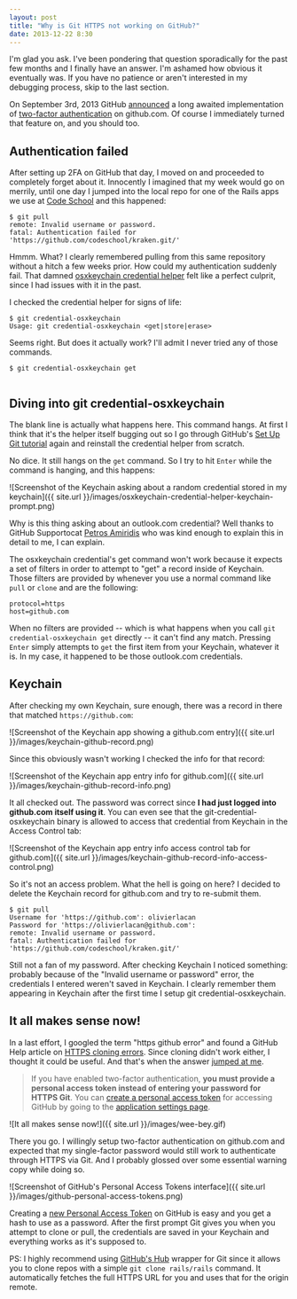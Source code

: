 ```yaml
---
layout: post
title: "Why is Git HTTPS not working on GitHub?"
date: 2013-12-22 8:30
---
```


I'm glad you ask. I've been pondering that question sporadically for the past few months and I finally have an answer. I'm ashamed how obvious it eventually was. If you have no patience or aren't interested in my debugging process, skip to the last section.

On September 3rd, 2013 GitHub [announced](https://github.com/blog/1614-two-factor-authentication) a long awaited implementation of [two-factor authentication](http://en.wikipedia.org/wiki/Two-step_verification) on github.com. Of course I immediately turned that feature on, and you should too.

## Authentication failed

After setting up 2FA on GitHub that day, I moved on and proceeded to completely forget about it. Innocently I imagined that my week would go on merrily, until one day I jumped into the local repo for one of the Rails apps we use at [Code School](https://codeschool.com) and this happened:

```
$ git pull
remote: Invalid username or password.
fatal: Authentication failed for 'https://github.com/codeschool/kraken.git/'
```

Hmmm. What? I clearly remembered pulling from this same repository without a hitch a few weeks prior. How could my authentication suddenly fail. That damned [osxkeychain credential helper](https://help.github.com/articles/set-up-git#password-caching) felt like a perfect culprit, since I had issues with it in the past.

I checked the credential helper for signs of life:

```
$ git credential-osxkeychain
Usage: git credential-osxkeychain <get|store|erase>
```

Seems right. But does it actually work? I'll admit I never tried any of those commands.

```
$ git credential-osxkeychain get


```

## Diving into git credential-osxkeychain

The blank line is actually what happens here. This command hangs. At first I think that it's the helper itself bugging out so I go through GitHub's [Set Up Git tutorial](https://help.github.com/articles/set-up-git#password-caching) again and reinstall the credential helper from scratch.

No dice. It still hangs on the `get` command. So I try to hit `Enter` while the command is hanging, and this happens:

![Screenshot of the Keychain asking about a random credential stored in my keychain]({{ site.url }}/images/osxkeychain-credential-helper-keychain-prompt.png)

Why is this thing asking about an outlook.com credential? Well thanks to GitHub Supportocat [Petros Amiridis](http://amiridis.net/) who was kind enough to explain this in detail to me, I can explain.

The osxkeychain credential's get command won't work because it expects a set of filters in order to attempt to "get" a record inside of Keychain. Those filters are provided by whenever you use a normal command like `pull` or `clone` and are the following:

```
protocol=https
host=github.com
```

When no filters are provided -- which is what happens when you call `git credential-osxkeychain get` directly -- it can't find any match. Pressing `Enter` simply attempts to `get` the first item from your Keychain, whatever it is. In my case, it happened to be those outlook.com credentials.

## Keychain

After checking my own Keychain, sure enough, there was a record in there that matched `https://github.com`:

![Screenshot of the Keychain app showing a github.com entry]({{ site.url }}/images/keychain-github-record.png)

Since this obviously wasn't working I checked the info for that record:

![Screenshot of the Keychain app entry info for github.com]({{ site.url }}/images/keychain-github-record-info.png)

It all checked out. The password was correct since **I had just logged into github.com itself using it**. You can even see that the git-credential-osxkeychain binary is allowed to access that credential from Keychain in the Access Control tab:

![Screenshot of the Keychain app entry info access control tab for github.com]({{ site.url }}/images/keychain-github-record-info-access-control.png)

So it's not an access problem. What the hell is going on here?
I decided to delete the Keychain record for github.com and try to re-submit them.

```
$ git pull
Username for 'https://github.com': olivierlacan
Password for 'https://olivierlacan@github.com': 
remote: Invalid username or password.
fatal: Authentication failed for 'https://github.com/codeschool/kraken.git/'
```

Still not a fan of my password. After checking Keychain I noticed something: probably because of the "Invalid username or password" error, the credentials I entered weren't saved in Keychain. I clearly remember them appearing in Keychain after the first time I setup git credential-osxkeychain.

## It all makes sense now!

In a last effort, I googled the term "https github error" and found a GitHub Help article on [HTTPS cloning errors](https://help.github.com/articles/https-cloning-errors). Since cloning didn't work either, I thought it could be useful. And that's when the answer [jumped at me](https://help.github.com/articles/https-cloning-errors#provide-access-token-if-2fa-enabled).

> If you have enabled two-factor authentication, **you must provide a personal access token instead of entering your password for HTTPS Git**. You can [create a personal access token](https://help.github.com/articles/creating-an-access-token-for-command-line-use) for accessing GitHub by going to the [application settings page](https://github.com/settings/applications).

![It all makes sense now!]({{ site.url }}/images/wee-bey.gif)

There you go. I willingly setup two-factor authentication on github.com and expected that my single-factor password would still work to authenticate through HTTPS via Git. And I probably glossed over some essential warning copy while doing so.

![Screenshot of GitHub's Personal Access Tokens interface]({{ site.url }}/images/github-personal-access-tokens.png)

Creating a [new Personal Access Token](https://github.com/settings/tokens/new) on GitHub is easy and you get a hash to use as a password. After the first prompt Git gives you when you attempt to clone or pull, the credentials are saved in your Keychain and everything works as it's supposed to.

PS: I highly recommend using [GitHub's Hub](https://github.com/github/hub) wrapper for Git since it allows you to clone repos with a simple `git clone rails/rails` command. It automatically fetches the full HTTPS URL for you and uses that for the origin remote.


